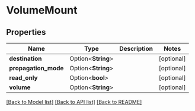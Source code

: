 # VolumeMount

## Properties

Name | Type | Description | Notes
------------ | ------------- | ------------- | -------------
**destination** | Option<**String**> |  | [optional]
**propagation_mode** | Option<**String**> |  | [optional]
**read_only** | Option<**bool**> |  | [optional]
**volume** | Option<**String**> |  | [optional]

[[Back to Model list]](../README.md#documentation-for-models) [[Back to API list]](../README.md#documentation-for-api-endpoints) [[Back to README]](../README.md)


